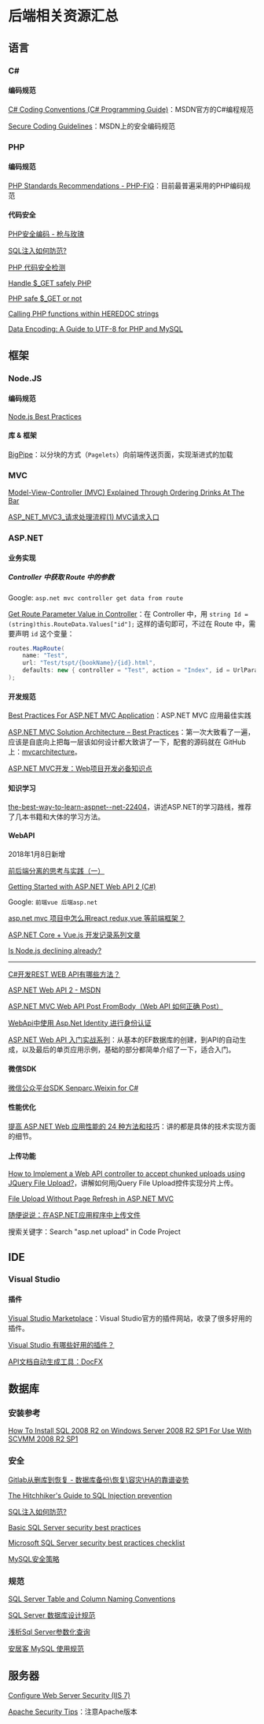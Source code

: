 # 后端相关资源汇总

## 语言

### C#

#### 编码规范

[C# Coding Conventions (C# Programming Guide)](https://msdn.microsoft.com/en-us/library/ff926074.aspx)：MSDN官方的C#编程规范

[Secure Coding Guidelines](https://msdn.microsoft.com/en-us/library/8a3x2b7f.aspx)：MSDN上的安全编码规范

### PHP

#### 编码规范

[PHP Standards Recommendations - PHP-FIG](http://www.php-fig.org/psr/)：目前最普遍采用的PHP编码规范

#### 代码安全

[PHP安全编码 - 枪与玫瑰](https://www.mudoom.com/php%E5%AE%89%E5%85%A8%E7%BC%96%E7%A0%81/)

[SQL注入如何防范?](https://segmentfault.com/q/1010000005688399)

[PHP 代码安全检测](http://blog.csdn.net/mervyn1205/article/details/39989693)

[Handle $_GET safely PHP](http://stackoverflow.com/questions/9759188/handle-get-safely-php)

[PHP safe $_GET or not](http://stackoverflow.com/questions/3388983/php-safe-get-or-not)

[Calling PHP functions within HEREDOC strings](http://stackoverflow.com/questions/104516/calling-php-functions-within-heredoc-strings)

[Data Encoding: A Guide to UTF-8 for PHP and MySQL](https://www.toptal.com/php/a-utf-8-primer-for-php-and-mysql)

## 框架

### Node.JS

#### 编码规范

[Node.js Best Practices](https://github.com/i0natan/nodebestpractices)

#### 库 & 框架

[BigPipe](https://github.com/bigpipe/bigpipe)：以分块的方式（`Pagelets`）向前端传送页面，实现渐进式的加载

### MVC

[Model-View-Controller (MVC) Explained Through Ordering Drinks At The Bar](https://medium.freecodecamp.org/model-view-controller-mvc-explained-through-ordering-drinks-at-the-bar-efcba6255053)

[ASP_NET_MVC3_请求处理流程(1) MVC请求入口](http://blog.csdn.net/a497785609/article/details/50097451)

### ASP.NET

#### 业务实现

##### Controller 中获取 Route 中的参数

Google: `asp.net mvc controller get data from route`

[Get Route Parameter Value in Controller](https://forums.asp.net/t/1386372.aspx?Get+Route+Parameter+Value+in+Controller)：在 Controller 中，用 `string Id = (string)this.RouteData.Values["id"];` 这样的语句即可，不过在 Route 中，需要声明 `id` 这个变量：

```cs
routes.MapRoute(
    name: "Test",
    url: "Test/tspt/{bookName}/{id}.html",
    defaults: new { controller = "Test", action = "Index", id = UrlParameter.Optional }
);
```

#### 开发规范

[Best Practices For ASP.NET MVC Application](http://www.c-sharpcorner.com/article/best-practices-for-asp-net-mvc-application/)：ASP.NET MVC 应用最佳实践

[ASP.NET MVC Solution Architecture – Best Practices](https://chsakell.com/2015/02/15/asp-net-mvc-solution-architecture-best-practices/)：第一次大致看了一遍，应该是自底向上把每一层该如何设计都大致讲了一下，配套的源码就在 GitHub 上：[mvcarchitecture](https://github.com/chsakell/mvcarchitecture)。

[ASP.NET MVC开发：Web项目开发必备知识点](http://www.cnblogs.com/lixiaobin/p/MvcWebLearn.html)

#### 知识学习

[the-best-way-to-learn-aspnet--net-22404](https://code.tutsplus.com/tutorials/the-best-way-to-learn-aspnet--net-22404)，讲述ASP.NET的学习路线，推荐了几本书籍和大体的学习方法。

#### WebAPI

2018年1月8日新增

[前后端分离的思考与实践（一）](http://taobaofed.org/blog/2014/04/05/practice-of-separation-of-front-end-from-back-end/)

[Getting Started with ASP.NET Web API 2 (C#)](https://docs.microsoft.com/en-us/aspnet/web-api/overview/getting-started-with-aspnet-web-api/tutorial-your-first-web-api)

Google: `前端vue 后端asp.net`

[asp.net mvc 项目中怎么用react redux,vue 等前端框架？](https://www.zhihu.com/question/57766078)

[ASP.NET Core + Vue.js 开发记录系列文章](http://www.wangziwen.vip/2017/11/04/aspnet-core-vuejs-kf01/)

[Is Node.js declining already?](https://www.quora.com/Is-Node-js-declining-already)

---

[C#开发REST WEB API有哪些方法？](https://segmentfault.com/q/1010000011128866)

[ASP.NET Web API 2 - MSDN](https://msdn.microsoft.com/en-us/library/dn448365%28v=vs.118%29.aspx?f=255&MSPPError=-2147217396)

[ASP.NET MVC Web API Post FromBody（Web API 如何正确 Post）](http://www.cnblogs.com/xishuai/p/aspnet_mvc_web_api_httpclient_json_frombody_post.html)

[WebApi中使用 Asp.Net Identity 进行身份认证](http://ymhou.github.io/2016/07/02/WebApi-use-Asp-Net-Identity/)

[ASP.NET Web API 入门实战系列](http://ymhou.github.io/2016/09/10/aspnet-webapi-1/)：从基本的EF数据库的创建，到API的自动生成，以及最后的单页应用示例，基础的部分都简单介绍了一下，适合入门。

#### 微信SDK

[微信公众平台SDK Senparc.Weixin for C#](https://github.com/JeffreySu/WeiXinMPSDK)

#### 性能优化

[提高 ASP.NET Web 应用性能的 24 种方法和技巧](https://segmentfault.com/a/1190000004352989)：讲的都是具体的技术实现方面的细节。

#### 上传功能
 
[How to Implement a Web API controller to accept chunked uploads using JQuery File Upload?](http://stackoverflow.com/questions/26546296)，讲解如何用jQuery File Upload控件实现分片上传。

[File Upload Without Page Refresh in ASP.NET MVC](http://www.codeproject.com/Articles/1108516/File-Upload-Without-Page-Refresh-in-ASP-NET-MVC)

[随便说说：在ASP.NET应用程序中上传文件](http://blog.zhaojie.me/2008/02/aspnet-upload.html)

搜索关键字：Search "asp.net upload" in Code Project

## IDE

### Visual Studio

#### 插件
 
[Visual Studio Marketplace](https://marketplace.visualstudio.com/)：Visual Studio官方的插件网站，收录了很多好用的插件。

[Visual Studio 有哪些好用的插件？](https://www.zhihu.com/question/20617534)

[API文档自动生成工具：DocFX](http://dotnet.github.io/docfx/)

## 数据库

### 安装参考

[How To Install SQL 2008 R2 on Windows Server 2008 R2 SP1 For Use With SCVMM 2008 R2 SP1](https://blogs.technet.microsoft.com/danstolts/2011/04/how-to-install-sql-2008-r2-on-windows-server-2008-r2-sp1-for-use-with-scvmm-2008-r2-sp1/)

### 安全

[Gitlab从删库到恢复 - 数据库备份\恢复\容灾\HA的靠谱姿势](https://yq.aliyun.com/articles/69179)

[The Hitchhiker's Guide to SQL Injection prevention](https://phpdelusions.net/sql_injection)

[SQL注入如何防范?](https://segmentfault.com/q/1010000005688399)

[Basic SQL Server security best practices](http://searchsqlserver.techtarget.com/feature/Basic-SQL-Server-security-best-practices)

[Microsoft SQL Server security best practices checklist](http://searchsqlserver.techtarget.com/tip/Microsoft-SQL-Server-security-best-practices-checklist)

[MySQL安全策略](http://imysql.com/2016/03/15/sth-about-mysql-data-security.shtml)

### 规范

[SQL Server Table and Column Naming Conventions](http://www.codeproject.com/Articles/1065295/SQL-Server-Table-and-Column-Naming-Conventions)

[SQL Server 数据库设计规范](http://www.cnblogs.com/chenmh/p/3944116.html)

[浅析Sql Server参数化查询](http://www.cnblogs.com/lzrabbit/archive/2012/04/21/2460978.html)

[安居客 MySQL 使用规范](https://github.com/anjuke/coding-style/blob/master/mysql/mysql-guideline.md)

## 服务器

[Configure Web Server Security (IIS 7)](https://technet.microsoft.com/en-us/library/cc731278%28v=ws.10%29.aspx?f=255&MSPPError=-2147217396)

[Apache Security Tips](https://httpd.apache.org/docs/2.4/misc/security_tips.html)：注意Apache版本
